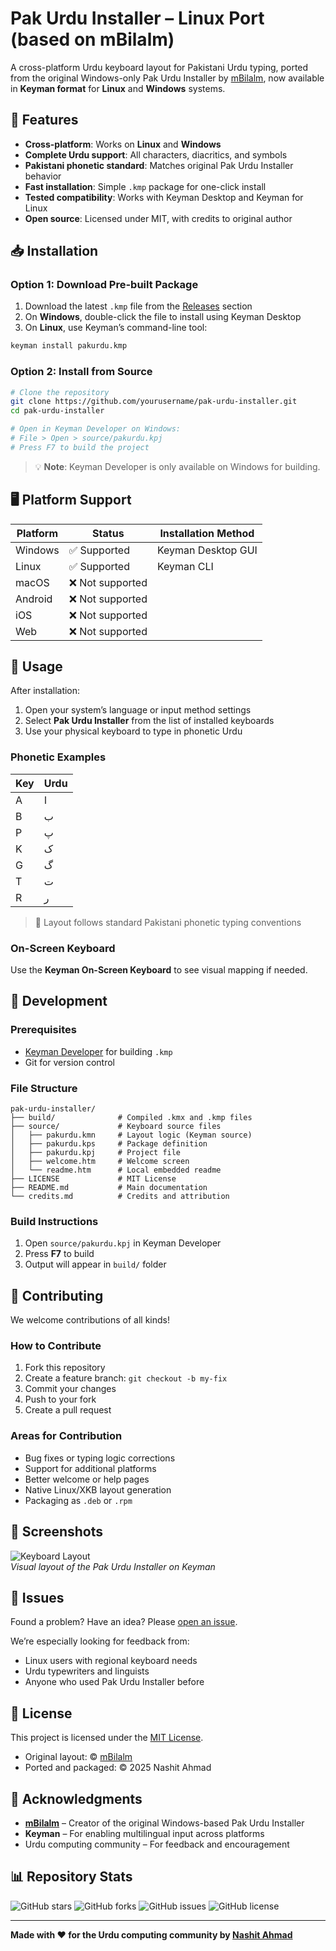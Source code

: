 # Pak Urdu Installer – Linux Port (based on mBilalm)

A cross-platform Urdu keyboard layout for Pakistani Urdu typing, ported from the original Windows-only Pak Urdu Installer by [mBilalm](https://mbilalm.com), now available in **Keyman format** for **Linux** and **Windows** systems.

## 🌟 Features

- **Cross-platform**: Works on **Linux** and **Windows**
- **Complete Urdu support**: All characters, diacritics, and symbols
- **Pakistani phonetic standard**: Matches original Pak Urdu Installer behavior
- **Fast installation**: Simple `.kmp` package for one-click install
- **Tested compatibility**: Works with Keyman Desktop and Keyman for Linux
- **Open source**: Licensed under MIT, with credits to original author

## 📥 Installation

### Option 1: Download Pre-built Package

1. Download the latest `.kmp` file from the [Releases](../../releases) section
2. On **Windows**, double-click the file to install using Keyman Desktop
3. On **Linux**, use Keyman’s command-line tool:

```bash
keyman install pakurdu.kmp
```

### Option 2: Install from Source

```bash
# Clone the repository
git clone https://github.com/yourusername/pak-urdu-installer.git
cd pak-urdu-installer

# Open in Keyman Developer on Windows:
# File > Open > source/pakurdu.kpj
# Press F7 to build the project
```

> 💡 **Note**: Keyman Developer is only available on Windows for building.

## 🖥️ Platform Support

| Platform | Status         | Installation Method     |
|----------|----------------|-------------------------|
| Windows  | ✅ Supported   | Keyman Desktop GUI      |
| Linux    | ✅ Supported   | Keyman CLI              |
| macOS    | ❌ Not supported |                      |
| Android  | ❌ Not supported |                      |
| iOS      | ❌ Not supported |                      |
| Web      | ❌ Not supported |                      |

## 🎯 Usage

After installation:

1. Open your system’s language or input method settings
2. Select **Pak Urdu Installer** from the list of installed keyboards
3. Use your physical keyboard to type in phonetic Urdu

### Phonetic Examples

| Key | Urdu |
|-----|------|
| A   | ا   |
| B   | ب   |
| P   | پ   |
| K   | ک   |
| G   | گ   |
| T   | ت   |
| R   | ر   |

> 🧠 Layout follows standard Pakistani phonetic typing conventions

### On-Screen Keyboard

Use the **Keyman On-Screen Keyboard** to see visual mapping if needed.

## 🔧 Development

### Prerequisites

- [Keyman Developer](https://keyman.com/developer) for building `.kmp`
- Git for version control

### File Structure

```
pak-urdu-installer/
├── build/              # Compiled .kmx and .kmp files
├── source/             # Keyboard source files
│   ├── pakurdu.kmn     # Layout logic (Keyman source)
│   ├── pakurdu.kps     # Package definition
│   ├── pakurdu.kpj     # Project file
│   ├── welcome.htm     # Welcome screen
│   └── readme.htm      # Local embedded readme
├── LICENSE             # MIT License
├── README.md           # Main documentation
└── credits.md          # Credits and attribution
```

### Build Instructions

1. Open `source/pakurdu.kpj` in Keyman Developer
2. Press **F7** to build
3. Output will appear in `build/` folder

## 🤝 Contributing

We welcome contributions of all kinds!

### How to Contribute

1. Fork this repository
2. Create a feature branch: `git checkout -b my-fix`
3. Commit your changes
4. Push to your fork
5. Create a pull request

### Areas for Contribution

- Bug fixes or typing logic corrections
- Support for additional platforms
- Better welcome or help pages
- Native Linux/XKB layout generation
- Packaging as `.deb` or `.rpm`

## 📱 Screenshots

![Keyboard Layout](docs/keyboard-layout.png)  
*Visual layout of the Pak Urdu Installer on Keyman*

## 🐛 Issues

Found a problem? Have an idea? Please [open an issue](../../issues).

We’re especially looking for feedback from:
- Linux users with regional keyboard needs
- Urdu typewriters and linguists
- Anyone who used Pak Urdu Installer before

## 📜 License

This project is licensed under the [MIT License](LICENSE).

- Original layout: © [mBilalm](https://mbilalm.com)
- Ported and packaged: © 2025 Nashit Ahmad

## 🙏 Acknowledgments

- **[mBilalm](https://mbilalm.com)** – Creator of the original Windows-based Pak Urdu Installer
- **Keyman** – For enabling multilingual input across platforms
- Urdu computing community – For feedback and encouragement

## 📊 Repository Stats

![GitHub stars](https://img.shields.io/github/stars/yourusername/pak-urdu-installer)
![GitHub forks](https://img.shields.io/github/forks/yourusername/pak-urdu-installer)
![GitHub issues](https://img.shields.io/github/issues/yourusername/pak-urdu-installer)
![GitHub license](https://img.shields.io/github/license/yourusername/pak-urdu-installer)

---

**Made with ❤️ for the Urdu computing community by [Nashit Ahmad](https://github.com/yourusername)**
